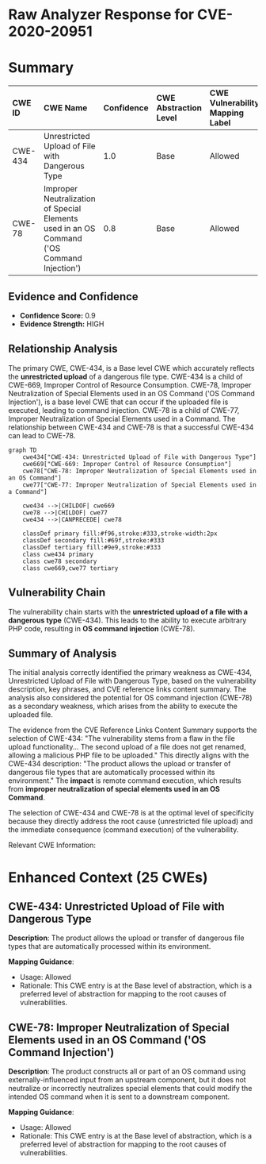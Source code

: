 # Raw Analyzer Response for CVE-2020-20951

# Summary
| CWE ID  | CWE Name                                                        | Confidence | CWE Abstraction Level | CWE Vulnerability Mapping Label | CWE-Vulnerability Mapping Notes |
| :-------- | :-------------------------------------------------------------- | :---------- | :---------------------- | :------------------------------ | :-------------------------------- |
| CWE-434 | Unrestricted Upload of File with Dangerous Type                 | 1.0         | Base                    | Allowed                         | Primary CWE                     |
| CWE-78  | Improper Neutralization of Special Elements used in an OS Command ('OS Command Injection') | 0.8         | Base                    | Allowed                         | Secondary CWE                     |

## Evidence and Confidence

*   **Confidence Score:** 0.9
*   **Evidence Strength:** HIGH

## Relationship Analysis
The primary CWE, CWE-434, is a Base level CWE which accurately reflects the **unrestricted upload** of a dangerous file type. CWE-434 is a child of CWE-669, Improper Control of Resource Consumption. CWE-78, Improper Neutralization of Special Elements used in an OS Command ('OS Command Injection'), is a base level CWE that can occur if the uploaded file is executed, leading to command injection. CWE-78 is a child of CWE-77, Improper Neutralization of Special Elements used in a Command. The relationship between CWE-434 and CWE-78 is that a successful CWE-434 can lead to CWE-78.

```mermaid
graph TD
    cwe434["CWE-434: Unrestricted Upload of File with Dangerous Type"]
    cwe669["CWE-669: Improper Control of Resource Consumption"]
    cwe78["CWE-78: Improper Neutralization of Special Elements used in an OS Command"]
    cwe77["CWE-77: Improper Neutralization of Special Elements used in a Command"]

    cwe434 -->|CHILDOF| cwe669
    cwe78 -->|CHILDOF| cwe77
    cwe434 -->|CANPRECEDE| cwe78

    classDef primary fill:#f96,stroke:#333,stroke-width:2px
    classDef secondary fill:#69f,stroke:#333
    classDef tertiary fill:#9e9,stroke:#333
    class cwe434 primary
    class cwe78 secondary
    class cwe669,cwe77 tertiary
```

## Vulnerability Chain
The vulnerability chain starts with the **unrestricted upload of a file with a dangerous type** (CWE-434). This leads to the ability to execute arbitrary PHP code, resulting in **OS command injection** (CWE-78).

## Summary of Analysis
The initial analysis correctly identified the primary weakness as CWE-434, Unrestricted Upload of File with Dangerous Type, based on the vulnerability description, key phrases, and CVE reference links content summary. The analysis also considered the potential for OS command injection (CWE-78) as a secondary weakness, which arises from the ability to execute the uploaded file.

The evidence from the CVE Reference Links Content Summary supports the selection of CWE-434: "The vulnerability stems from a flaw in the file upload functionality... The second upload of a file does not get renamed, allowing a malicious PHP file to be uploaded." This directly aligns with the CWE-434 description: "The product allows the upload or transfer of dangerous file types that are automatically processed within its environment." The **impact** is remote command execution, which results from **improper neutralization of special elements used in an OS Command**.

The selection of CWE-434 and CWE-78 is at the optimal level of specificity because they directly address the root cause (unrestricted file upload) and the immediate consequence (command execution) of the vulnerability.

Relevant CWE Information:
# Enhanced Context (25 CWEs)
## CWE-434: Unrestricted Upload of File with Dangerous Type

**Description**:
The product allows the upload or transfer of dangerous file types that are automatically processed within its environment.

**Mapping Guidance**:
- Usage: Allowed
- Rationale: This CWE entry is at the Base level of abstraction, which is a preferred level of abstraction for mapping to the root causes of vulnerabilities.

## CWE-78: Improper Neutralization of Special Elements used in an OS Command ('OS Command Injection')

**Description**:
The product constructs all or part of an OS command using externally-influenced input from an upstream component, but it does not neutralize or incorrectly neutralizes special elements that could modify the intended OS command when it is sent to a downstream component.

**Mapping Guidance**:
- Usage: Allowed
- Rationale: This CWE entry is at the Base level of abstraction, which is a preferred level of abstraction for mapping to the root causes of vulnerabilities.